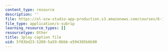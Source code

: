 ```yaml
---
content_type: resource
description: ''
file: https://ol-ocw-studio-app-production.s3.amazonaws.com/courses/6-189-multicore-programming-primer-january-iap-2007/5f83bd2352095a598bbbe594305b6b90_r7rLHHd43MU.vtt
file_type: application/x-subrip
learning_resource_types: []
resourcetype: Other
title: 3play caption file
uid: 5f83bd23-5209-5a59-8bbb-e594305b6b90
---
```

